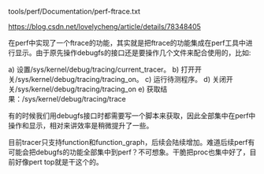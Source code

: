 
tools/perf/Documentation/perf-ftrace.txt

https://blog.csdn.net/lovelycheng/article/details/78348405

在perf中实现了一个ftrace的功能，其实就是把ftrace的功能集成在perf工具中进行显示。由于原先操作debugfs的接口还是要操作几个文件来配合使用的，比如:

a) 设置/sys/kernel/debug/tracing/current_tracer。
b) 打开开关/sys/kernel/debug/tracing/tracing_on。
c) 运行待测程序。
d) 关闭开关/sys/kernel/debug/tracing/tracing_on
e) 获取结果：/sys/kernel/debug/tracing/trace

有的时候我们用debugfs接口时都需要写一个脚本来获取，因此全部集中在perf中操作和显示，相对来讲效率是稍微提升了一些。

目前tracer只支持function和function_graph，后续会陆续增加。难道后续perf有可能会把debugfs的功能全部集中到perf？不可想象。干脆把proc也集中好了，目前好像pert top就是干这个的。